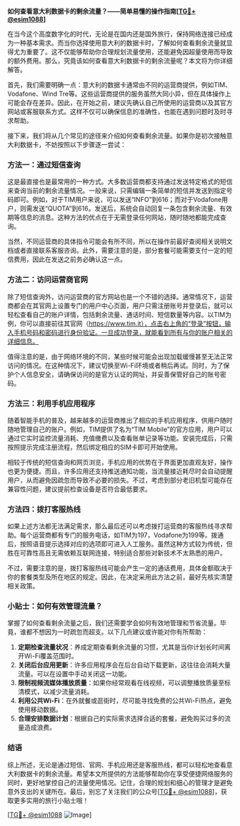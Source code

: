 **如何查看意大利数据卡的剩余流量？——简单易懂的操作指南[[TG💪+ @esim1088](https://t.me/s/esim1088)]**

在当今这个高度数字化的时代，无论是在国内还是国外旅行，保持网络连接已经成为一种基本需求。而当你选择使用意大利的数据卡时，了解如何查看剩余流量就显得尤为重要了。这不仅能够帮助你合理规划流量使用，还能避免因超量使用而导致的额外费用。那么，究竟该如何查看意大利数据卡的剩余流量呢？本文将为你详细解答。

首先，我们需要明确一点：意大利的数据卡通常由不同的运营商提供，例如TIM、Vodafone、Wind Tre等。这些运营商提供的服务虽然大同小异，但在具体操作上可能会存在差异。因此，在开始之前，建议先确认自己所使用的运营商以及其官方网站或客服联系方式。这样不仅可以确保信息的准确性，也能在遇到问题时及时寻求帮助。

接下来，我们将从几个常见的途径来介绍如何查看剩余流量。如果你是初次接触意大利数据卡，不妨按照以下步骤逐一尝试：

### 方法一：通过短信查询

这是最直接也是最常用的一种方式。大多数运营商都支持通过发送特定格式的短信来查询当前的剩余流量情况。一般来说，只需编辑一条简单的短信并发送到指定号码即可。例如，对于TIM用户来说，可以发送“INFO”到616；而对于Vodafone用户，则需发送“QUOTA”到616。发送后，系统会自动回复一条包含剩余流量、有效期等信息的消息。这种方法的优点在于无需登录任何网站，随时随地都能完成查询。

当然，不同运营商的具体指令可能会有所不同，所以在操作前最好查阅相关说明文档或者直接联系客服咨询。此外，需要注意的是，部分套餐可能需要支付一定的短信费用，因此在发送之前务必确认这一点。

### 方法二：访问运营商官网

除了短信查询外，访问运营商的官方网站也是一个不错的选择。通常情况下，运营商都会在其官网上设置专门的用户中心页面，用户只需注册账号并登录后，就可以轻松查看自己的账户详情，包括剩余流量、通话时间、短信数量等内容。以TIM为例，你可以直接前往其官网（https://www.tim.it），点击右上角的“登录”按钮，输入手机号码和密码进行身份验证。一旦成功登录，就能看到所有与你的账户相关的详细信息。

值得注意的是，由于网络环境的不同，某些时候可能会出现加载缓慢甚至无法正常访问的情况。在这种情况下，建议切换至Wi-Fi环境或者稍后再试。同时，为了保护个人信息安全，请确保访问的是官方认证的网址，并妥善保管好自己的账号密码。

### 方法三：利用手机应用程序

随着智能手机的普及，越来越多的运营商推出了相应的手机应用程序，供用户随时随地管理自己的账户。例如，TIM提供了名为“TIM Mobile”的官方应用，用户可以通过它实时监控流量消耗、充值缴费以及查看账单记录等功能。安装完成后，只需按照提示完成注册流程，然后绑定相应的SIM卡即可开始使用。

相较于传统的短信查询和网页浏览，手机应用的优势在于界面更加直观友好，操作也更为便捷。而且，许多应用还支持推送通知功能，当流量接近耗尽时会自动提醒用户，从而避免因疏忽而导致不必要的损失。不过，考虑到部分老旧机型可能存在兼容性问题，建议提前检查设备是否符合最低要求。

### 方法四：拨打客服热线

如果上述方法都无法满足需求，那么最后还可以考虑拨打运营商的客服热线寻求帮助。每个运营商都有专门的服务电话，如TIM为197，Vodafone为199等。拨通后，按照语音提示选择对应的选项即可进入人工服务。虽然这种方式较为传统，但胜在可靠性高且无需依赖互联网连接，特别适合那些对新技术不太熟悉的用户。

不过，需要注意的是，拨打客服热线可能会产生一定的通话费用，具体金额取决于你的套餐类型及所在地区的规定。因此，在决定采用此方法之前，最好先核实清楚相关政策。

### 小贴士：如何有效管理流量？

掌握了如何查看剩余流量之后，我们还需要学会如何有效地管理和节省流量。毕竟，谁都不想因为一时疏忽而超支。以下几点建议或许能对你有所帮助：

1. **定期检查流量状况**：养成定期查看剩余流量的习惯，尤其是当你计划长时间离开Wi-Fi覆盖范围时。
2. **关闭后台应用更新**：许多应用程序会在后台自动下载更新，这往往会消耗大量流量。可以在设置中手动关闭这一功能。
3. **限制视频流媒体播放质量**：如果你经常观看在线视频，可以调整播放质量至标清模式，以减少流量消耗。
4. **利用公共Wi-Fi**：在外就餐或逛街时，尽可能寻找免费的公共Wi-Fi热点，避免使用移动数据。
5. **合理安排数据计划**：根据自己的实际需求选择合适的套餐，避免购买过多的流量造成浪费。

### 结语

综上所述，无论是通过短信、官网、手机应用还是客服热线，都可以轻松地查看意大利数据卡的剩余流量。希望本文所提供的方法能够帮助你在享受便捷网络服务的同时，更好地掌控自己的流量使用情况。记住，合理的规划和细心的管理才是避免意外支出的关键所在。最后，别忘了关注我们的公众号[[TG💪+ @esim1088](https://t.me/s/esim1088)]，获取更多实用的旅行小贴士哦！

[[TG💪+ @esim1088](https://t.me/s/esim1088) ![Image](https://i.postimg.cc/4NQfJmqS/Snipaste-2025-05-13-00-14-12.png)]